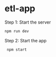 # etl-app

Step 1: Start the server

```sh
npm run dev
```
Step 2: Start the app
```sh
 npm start
```


